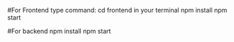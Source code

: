 #For Frontend
type command: cd frontend in your terminal
npm install
npm start

#For backend
npm install
npm start
